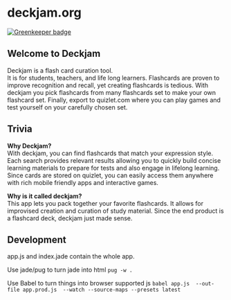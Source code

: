 # deckjam.org

[![Greenkeeper badge](https://badges.greenkeeper.io/hsingh23/deckjam.svg)](https://greenkeeper.io/)

## Welcome to Deckjam
Deckjam is a flash card curation tool.  
It is for students, teachers, and life long learners. Flashcards are proven to improve recognition and recall, yet creating flashcards is tedious. With deckjam you pick flashcards from many flashcards set to make your own flashcard set. Finally, export to quizlet.com where you can play games and test yourself on your carefully chosen set.

## Trivia
**Why Deckjam?**  
With deckjam, you can find flashcards that match your expression style. Each search provides relevant results allowing you to quickly build concise learning materials to prepare for tests and also engage in lifelong learning. Since cards are stored on quizlet, you can easily access them anywhere with rich mobile friendly apps and interactive games.

**Why is it called deckjam?**  
This app lets you pack together your favorite flashcards. It allows for improvised creation and curation of study material. Since the end product is a flashcard deck, deckjam just made sense.

## Development
app.js and index.jade contain the whole app. 

Use jade/pug to turn jade into html
`pug -w .`

Use Babel to turn things into browser supported js
`babel app.js  --out-file app.prod.js  --watch --source-maps --presets latest`

